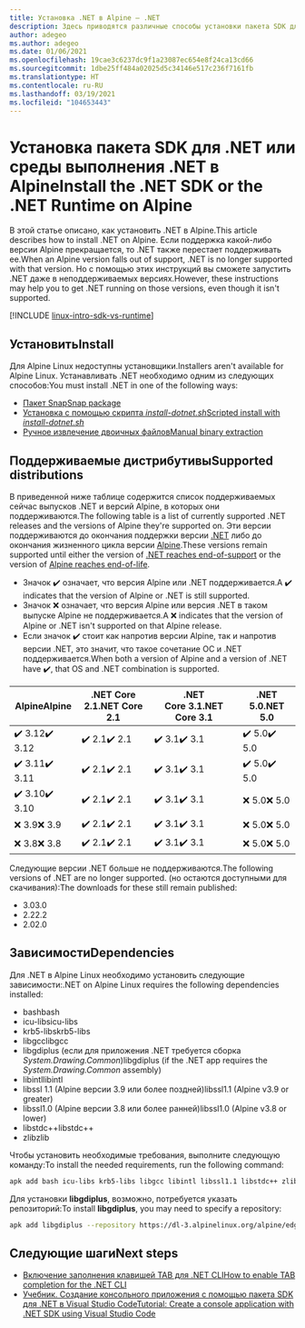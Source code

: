 ```yaml
---
title: Установка .NET в Alpine — .NET
description: Здесь приводятся различные способы установки пакета SDK для .NET и среды выполнения .NET в Alpine.
author: adegeo
ms.author: adegeo
ms.date: 01/06/2021
ms.openlocfilehash: 19cae3c6237dc9f1a23087ec654e8f24ca13cd66
ms.sourcegitcommit: 1dbe25ff484a02025d5c34146e517c236f7161fb
ms.translationtype: HT
ms.contentlocale: ru-RU
ms.lasthandoff: 03/19/2021
ms.locfileid: "104653443"
---
```

# <a name="install-the-net-sdk-or-the-net-runtime-on-alpine"></a><span data-ttu-id="f486a-103">Установка пакета SDK для .NET или среды выполнения .NET в Alpine</span><span class="sxs-lookup"><span data-stu-id="f486a-103">Install the .NET SDK or the .NET Runtime on Alpine</span></span>

<span data-ttu-id="f486a-104">В этой статье описано, как установить .NET в Alpine.</span><span class="sxs-lookup"><span data-stu-id="f486a-104">This article describes how to install .NET on Alpine.</span></span> <span data-ttu-id="f486a-105">Если поддержка какой-либо версии Alpine прекращается, то .NET также перестает поддерживать ее.</span><span class="sxs-lookup"><span data-stu-id="f486a-105">When an Alpine version falls out of support, .NET is no longer supported with that version.</span></span> <span data-ttu-id="f486a-106">Но с помощью этих инструкций вы сможете запустить .NET даже в неподдерживаемых версиях.</span><span class="sxs-lookup"><span data-stu-id="f486a-106">However, these instructions may help you to get .NET running on those versions, even though it isn't supported.</span></span>

[!INCLUDE [linux-intro-sdk-vs-runtime](includes/linux-intro-sdk-vs-runtime.md)]

## <a name="install"></a><span data-ttu-id="f486a-107">Установить</span><span class="sxs-lookup"><span data-stu-id="f486a-107">Install</span></span>

<span data-ttu-id="f486a-108">Для Alpine Linux недоступны установщики.</span><span class="sxs-lookup"><span data-stu-id="f486a-108">Installers aren't available for Alpine Linux.</span></span> <span data-ttu-id="f486a-109">Устанавливать .NET необходимо одним из следующих способов:</span><span class="sxs-lookup"><span data-stu-id="f486a-109">You must install .NET in one of the following ways:</span></span>

- [<span data-ttu-id="f486a-110">Пакет Snap</span><span class="sxs-lookup"><span data-stu-id="f486a-110">Snap package</span></span>](linux-snap.md)
- [<span data-ttu-id="f486a-111">Установка с помощью скрипта _install-dotnet.sh_</span><span class="sxs-lookup"><span data-stu-id="f486a-111">Scripted install with _install-dotnet.sh_</span></span>](linux-scripted-manual.md#scripted-install)
- [<span data-ttu-id="f486a-112">Ручное извлечение двоичных файлов</span><span class="sxs-lookup"><span data-stu-id="f486a-112">Manual binary extraction</span></span>](linux-scripted-manual.md#manual-install)

## <a name="supported-distributions"></a><span data-ttu-id="f486a-113">Поддерживаемые дистрибутивы</span><span class="sxs-lookup"><span data-stu-id="f486a-113">Supported distributions</span></span>

<span data-ttu-id="f486a-114">В приведенной ниже таблице содержится список поддерживаемых сейчас выпусков .NET и версий Alpine, в которых они поддерживаются.</span><span class="sxs-lookup"><span data-stu-id="f486a-114">The following table is a list of currently supported .NET releases and the versions of Alpine they're supported on.</span></span> <span data-ttu-id="f486a-115">Эти версии поддерживаются до окончания поддержки версии [.NET](https://dotnet.microsoft.com/platform/support/policy/dotnet-core) либо до окончания жизненного цикла версии [Alpine](https://wiki.alpinelinux.org/wiki/Alpine_Linux:Releases).</span><span class="sxs-lookup"><span data-stu-id="f486a-115">These versions remain supported until either the version of [.NET reaches end-of-support](https://dotnet.microsoft.com/platform/support/policy/dotnet-core) or the version of [Alpine reaches end-of-life](https://wiki.alpinelinux.org/wiki/Alpine_Linux:Releases).</span></span>

- <span data-ttu-id="f486a-116">Значок ✔️ означает, что версия Alpine или .NET поддерживается.</span><span class="sxs-lookup"><span data-stu-id="f486a-116">A ✔️ indicates that the version of Alpine or .NET is still supported.</span></span>
- <span data-ttu-id="f486a-117">Значок ❌ означает, что версия Alpine или версия .NET в таком выпуске Alpine не поддерживается.</span><span class="sxs-lookup"><span data-stu-id="f486a-117">A ❌ indicates that the version of Alpine or .NET isn't supported on that Alpine release.</span></span>
- <span data-ttu-id="f486a-118">Если значок ✔️ стоит как напротив версии Alpine, так и напротив версии .NET, это значит, что такое сочетание ОС и .NET поддерживается.</span><span class="sxs-lookup"><span data-stu-id="f486a-118">When both a version of Alpine and a version of .NET have ✔️, that OS and .NET combination is supported.</span></span>

| <span data-ttu-id="f486a-119">Alpine</span><span class="sxs-lookup"><span data-stu-id="f486a-119">Alpine</span></span>  | <span data-ttu-id="f486a-120">.NET Core 2.1</span><span class="sxs-lookup"><span data-stu-id="f486a-120">.NET Core 2.1</span></span> | <span data-ttu-id="f486a-121">.NET Core 3.1</span><span class="sxs-lookup"><span data-stu-id="f486a-121">.NET Core 3.1</span></span> | <span data-ttu-id="f486a-122">.NET 5.0</span><span class="sxs-lookup"><span data-stu-id="f486a-122">.NET 5.0</span></span> |
|-------- |---------------|---------------|----------------|
| <span data-ttu-id="f486a-123">✔️ 3.12</span><span class="sxs-lookup"><span data-stu-id="f486a-123">✔️ 3.12</span></span> | <span data-ttu-id="f486a-124">✔️ 2.1</span><span class="sxs-lookup"><span data-stu-id="f486a-124">✔️ 2.1</span></span>        | <span data-ttu-id="f486a-125">✔️ 3.1</span><span class="sxs-lookup"><span data-stu-id="f486a-125">✔️ 3.1</span></span>        | <span data-ttu-id="f486a-126">✔️ 5.0</span><span class="sxs-lookup"><span data-stu-id="f486a-126">✔️ 5.0</span></span> |
| <span data-ttu-id="f486a-127">✔️ 3.11</span><span class="sxs-lookup"><span data-stu-id="f486a-127">✔️ 3.11</span></span> | <span data-ttu-id="f486a-128">✔️ 2.1</span><span class="sxs-lookup"><span data-stu-id="f486a-128">✔️ 2.1</span></span>        | <span data-ttu-id="f486a-129">✔️ 3.1</span><span class="sxs-lookup"><span data-stu-id="f486a-129">✔️ 3.1</span></span>        | <span data-ttu-id="f486a-130">✔️ 5.0</span><span class="sxs-lookup"><span data-stu-id="f486a-130">✔️ 5.0</span></span> |
| <span data-ttu-id="f486a-131">✔️ 3.10</span><span class="sxs-lookup"><span data-stu-id="f486a-131">✔️ 3.10</span></span> | <span data-ttu-id="f486a-132">✔️ 2.1</span><span class="sxs-lookup"><span data-stu-id="f486a-132">✔️ 2.1</span></span>        | <span data-ttu-id="f486a-133">✔️ 3.1</span><span class="sxs-lookup"><span data-stu-id="f486a-133">✔️ 3.1</span></span>        | <span data-ttu-id="f486a-134">❌ 5.0</span><span class="sxs-lookup"><span data-stu-id="f486a-134">❌ 5.0</span></span> |
| <span data-ttu-id="f486a-135">❌ 3.9</span><span class="sxs-lookup"><span data-stu-id="f486a-135">❌ 3.9</span></span>  | <span data-ttu-id="f486a-136">✔️ 2.1</span><span class="sxs-lookup"><span data-stu-id="f486a-136">✔️ 2.1</span></span>        | <span data-ttu-id="f486a-137">✔️ 3.1</span><span class="sxs-lookup"><span data-stu-id="f486a-137">✔️ 3.1</span></span>        | <span data-ttu-id="f486a-138">❌ 5.0</span><span class="sxs-lookup"><span data-stu-id="f486a-138">❌ 5.0</span></span> |
| <span data-ttu-id="f486a-139">❌ 3.8</span><span class="sxs-lookup"><span data-stu-id="f486a-139">❌ 3.8</span></span>  | <span data-ttu-id="f486a-140">✔️ 2.1</span><span class="sxs-lookup"><span data-stu-id="f486a-140">✔️ 2.1</span></span>        | <span data-ttu-id="f486a-141">✔️ 3.1</span><span class="sxs-lookup"><span data-stu-id="f486a-141">✔️ 3.1</span></span>        | <span data-ttu-id="f486a-142">❌ 5.0</span><span class="sxs-lookup"><span data-stu-id="f486a-142">❌ 5.0</span></span> |

<span data-ttu-id="f486a-143">Следующие версии .NET больше не поддерживаются.</span><span class="sxs-lookup"><span data-stu-id="f486a-143">The following versions of .NET are no longer supported.</span></span> <span data-ttu-id="f486a-144">(но остаются доступными для скачивания):</span><span class="sxs-lookup"><span data-stu-id="f486a-144">The downloads for these still remain published:</span></span>

- <span data-ttu-id="f486a-145">3.0</span><span class="sxs-lookup"><span data-stu-id="f486a-145">3.0</span></span>
- <span data-ttu-id="f486a-146">2.2</span><span class="sxs-lookup"><span data-stu-id="f486a-146">2.2</span></span>
- <span data-ttu-id="f486a-147">2.0</span><span class="sxs-lookup"><span data-stu-id="f486a-147">2.0</span></span>

## <a name="dependencies"></a><span data-ttu-id="f486a-148">Зависимости</span><span class="sxs-lookup"><span data-stu-id="f486a-148">Dependencies</span></span>

<span data-ttu-id="f486a-149">Для .NET в Alpine Linux необходимо установить следующие зависимости:</span><span class="sxs-lookup"><span data-stu-id="f486a-149">.NET on Alpine Linux requires the following dependencies installed:</span></span>

- <span data-ttu-id="f486a-150">bash</span><span class="sxs-lookup"><span data-stu-id="f486a-150">bash</span></span>
- <span data-ttu-id="f486a-151">icu-libs</span><span class="sxs-lookup"><span data-stu-id="f486a-151">icu-libs</span></span>
- <span data-ttu-id="f486a-152">krb5-libs</span><span class="sxs-lookup"><span data-stu-id="f486a-152">krb5-libs</span></span>
- <span data-ttu-id="f486a-153">libgcc</span><span class="sxs-lookup"><span data-stu-id="f486a-153">libgcc</span></span>
- <span data-ttu-id="f486a-154">libgdiplus (если для приложения .NET требуется сборка *System.Drawing.Common*)</span><span class="sxs-lookup"><span data-stu-id="f486a-154">libgdiplus (if the .NET app requires the *System.Drawing.Common* assembly)</span></span>
- <span data-ttu-id="f486a-155">libintl</span><span class="sxs-lookup"><span data-stu-id="f486a-155">libintl</span></span>
- <span data-ttu-id="f486a-156">libssl 1.1 (Alpine версии 3.9 или более поздней)</span><span class="sxs-lookup"><span data-stu-id="f486a-156">libssl1.1 (Alpine v3.9 or greater)</span></span>
- <span data-ttu-id="f486a-157">libssl1.0 (Alpine версии 3.8 или более ранней)</span><span class="sxs-lookup"><span data-stu-id="f486a-157">libssl1.0 (Alpine v3.8 or lower)</span></span>
- <span data-ttu-id="f486a-158">libstdc++</span><span class="sxs-lookup"><span data-stu-id="f486a-158">libstdc++</span></span>
- <span data-ttu-id="f486a-159">zlib</span><span class="sxs-lookup"><span data-stu-id="f486a-159">zlib</span></span>

<span data-ttu-id="f486a-160">Чтобы установить необходимые требования, выполните следующую команду:</span><span class="sxs-lookup"><span data-stu-id="f486a-160">To install the needed requirements, run the following command:</span></span>

```bash
apk add bash icu-libs krb5-libs libgcc libintl libssl1.1 libstdc++ zlib
```

<span data-ttu-id="f486a-161">Для установки **libgdiplus**, возможно, потребуется указать репозиторий:</span><span class="sxs-lookup"><span data-stu-id="f486a-161">To install **libgdiplus**, you may need to specify a repository:</span></span>

```bash
apk add libgdiplus --repository https://dl-3.alpinelinux.org/alpine/edge/testing/
```

## <a name="next-steps"></a><span data-ttu-id="f486a-162">Следующие шаги</span><span class="sxs-lookup"><span data-stu-id="f486a-162">Next steps</span></span>

- [<span data-ttu-id="f486a-163">Включение заполнения клавишей TAB для .NET CLI</span><span class="sxs-lookup"><span data-stu-id="f486a-163">How to enable TAB completion for the .NET CLI</span></span>](../tools/enable-tab-autocomplete.md)
- [<span data-ttu-id="f486a-164">Учебник. Создание консольного приложения с помощью пакета SDK для .NET в Visual Studio Code</span><span class="sxs-lookup"><span data-stu-id="f486a-164">Tutorial: Create a console application with .NET SDK using Visual Studio Code</span></span>](../tutorials/with-visual-studio-code.md)
